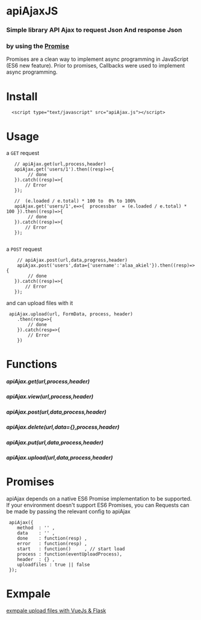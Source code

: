 # apiAjaxJS

### Simple library API Ajax to request Json And  response Json   

### by using the [Promise](https://developer.mozilla.org/en-US/docs/Web/JavaScript/Reference/Global_Objects/Promise)
Promises are a clean way to implement async programming in JavaScript (ES6 new feature).
 Prior to promises, Callbacks were used to implement async programming.
# Install 
   ```
     <script type="text/javascript" src="apiAjax.js"></script>
   ```
   
# Usage
a `GET` request
```
   // apiAjax.get(url,process,header)
   apiAjax.get('users/1').then((resp)=>{
        // done 
   }).catch((resp)=>{ 
       // Error  
   });
   
   //  (e.loaded / e.total) * 100 to  0% to 100% 
   apiAjax.get('users/1',e=>{  processbar  = (e.loaded / e.total) * 100 }).then((resp)=>{
        // done 
   }).catch((resp)=>{ 
       // Error  
   });
   
```
a `POST` request
```
    // apiAjax.post(url,data,progress,header)
    apiAjax.post('users',data={'username':'alaa_akiel'}).then((resp)=>{
        // done 
   }).catch((resp)=>{ 
       // Error  
   });

```
and can upload files with it 
```
 apiAjax.upload(url, FormData, process, header)
    .then(resp=>{
        // done 
    }).catch(resp=>{ 
        // Error
    })
```

# Functions 

##### apiAjax.get(url,process,header)
##### apiAjax.view(url,process,header)
##### apiAjax.post(url,data,process,header)
##### apiAjax.delete(url,data={},process,header)
##### apiAjax.put(url,data,process,header)
##### apiAjax.upload(url,data,process,header)


# Promises
 apiAjax depends on a native ES6 Promise implementation to be supported. If your environment doesn't support ES6 Promises, you can
 Requests can be made by passing the relevant config to apiAjax 
 
 ```
  apiAjax({
     method  : '' , 
     data    : '' , 
     done    : function(resp) , 
     error   : function(resp) , 
     start   : function()     , // start load 
     process : function(eventUploadProcess),
     header  : {} , 
     uploadfiles : true || false 
  });
 ```

# Exmpale
 [exmpale upload files with VueJs & Flask](https://github.com/AlaaProg/Flask-Vue-xhr/blob/master/admins/static/js/components/upload.js#L75)
